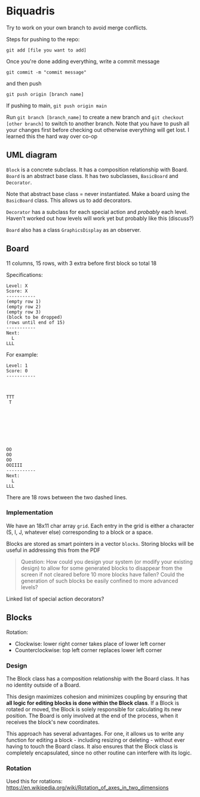 # Biquadris

Try to work on your own branch to avoid merge conflicts.

Steps for pushing to the repo:
```
git add [file you want to add]
```
Once you're done adding everything, write a commit message
```
git commit -m "commit message"
```
and then push
```
git push origin [branch name]
```
If pushing to main, `git push origin main`

Run `git branch [branch_name]` to create a new branch and `git checkout [other branch]` to switch to another branch. Note that you have to push all your changes first before checking out otherwise everything will get lost. I learned this the hard way over co-op

## UML diagram

`Block` is a concrete subclass. It has a composition relationship with Board.
`Board` is an abstract base class. It has two subclasses, `BasicBoard` and `Decorator`.

Note that abstract base class = never instantiated. Make a board using the `BasicBoard` class. This allows us to add decorators.

`Decorator` has a subclass for each special action and _probably_ each level.
Haven't worked out how levels will work yet but probably like this (discuss?)

`Board` also has a class `GraphicsDisplay` as an observer.

## Board
11 columns, 15 rows, with 3 extra before first block so total 18

Specifications:

```
Level: X
Score: X
-----------
(empty row 1)
(empty row 2)
(empty row 3)
(block to be dropped)
(rows until end of 15)
-----------
Next:
  L
LLL
```

For example:
```
Level: 1
Score: 0
-----------



TTT
 T








OO
OO
OO
OOIIII
-----------
Next:
  L
LLL
```

There are 18 rows between the two dashed lines.

### Implementation

We have an 18x11 char array `grid`. Each entry in the grid is either a character (S, I, J, whatever else) corresponding to a block or a space.

Blocks are stored as smart pointers in a vector `blocks`. Storing blocks will be useful in addressing this from the PDF


>Question: How could you design your system (or modify your existing design) to allow for some generated blocks to disappear from the screen if not cleared before 10 more blocks have fallen? Could the generation of such blocks be easily confined to more advanced levels?

Linked list of special action decorators?

## Blocks
Rotation:
- Clockwise: lower right corner takes place of lower left corner
- Counterclockwise: top left corner replaces lower left corner

### Design

The Block class has a composition relationship with the Board class. It has no identity outside of a Board.

This design maximizes cohesion and minimizes coupling by ensuring that **all logic for editing blocks is done within the Block class**. If a Block is rotated or moved, the Block is solely responsible for calculating its new position. The Board is only involved at the end of the process, when it receives the block's new coordinates.

This approach has several advantages. For one, it allows us to write any function for editing a block - including resizing or deleting - without ever having to touch the Board class. It also ensures that the Block class is completely encapsulated, since no other routine can interfere with its logic.

### Rotation

Used this for rotations:
https://en.wikipedia.org/wiki/Rotation_of_axes_in_two_dimensions



<!-- ### Dropping

Store the states of each cell in a dictionary `grid_dict`.

After rotation is confirmed, keep track of coordinates of the block's lower boundary.

Then, iteratively lower the block.
If every cell in the block's lower boundary is free (according to the dictionary), try to keep going. If not, stop.
Then update `grid_dict` to show the block's final coordinates as being filled.

Also, keep track of how many blocks in each row are full.
After a block is dropped, add the width of the block in each row.
if all 11 columns full, clear row:
-go over every block
-recursively go over every cell and change coordinates accordingly

or just loop over `grid_dict`, making the state of each cell equal to the state of what's above -->


